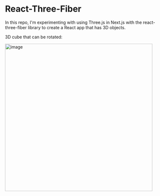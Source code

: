 # React-Three-Fiber
In this repo, I'm experimenting with using Three.js in Next.js with the react-three-fiber library to create a React app that has 3D objects.

3D cube that can be rotated:

<img width="486" alt="image" src="https://github.com/Vivian-Lopez/Three.js-Next.js-Experiment/assets/87879238/c65a1724-299f-4a7a-a55e-7c4c672fb736">
